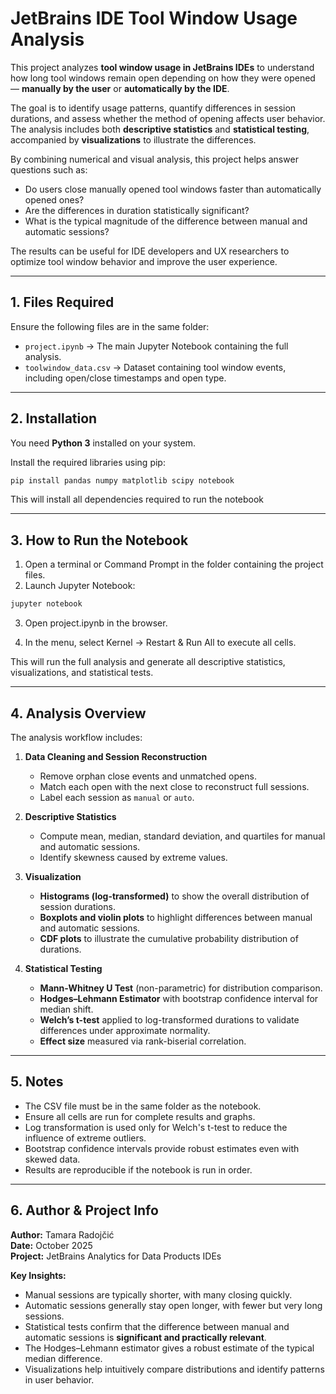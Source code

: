 # JetBrains IDE Tool Window Usage Analysis

This project analyzes **tool window usage in JetBrains IDEs** to understand how long tool windows remain open depending on how they were opened — **manually by the user** or **automatically by the IDE**.  

The goal is to identify usage patterns, quantify differences in session durations, and assess whether the method of opening affects user behavior. The analysis includes both **descriptive statistics** and **statistical testing**, accompanied by **visualizations** to illustrate the differences.

By combining numerical and visual analysis, this project helps answer questions such as:  
- Do users close manually opened tool windows faster than automatically opened ones?  
- Are the differences in duration statistically significant?  
- What is the typical magnitude of the difference between manual and automatic sessions?  

The results can be useful for IDE developers and UX researchers to optimize tool window behavior and improve the user experience.

---

## 1. Files Required

Ensure the following files are in the same folder:

- `project.ipynb` → The main Jupyter Notebook containing the full analysis.  
- `toolwindow_data.csv` → Dataset containing tool window events, including open/close timestamps and open type.

---

## 2. Installation

You need **Python 3** installed on your system.  

Install the required libraries using pip:

```bash
pip install pandas numpy matplotlib scipy notebook
```
This will install all dependencies required to run the notebook

---

## 3. How to Run the Notebook

1. Open a terminal or Command Prompt in the folder containing the project files.  
2. Launch Jupyter Notebook:

```bash
jupyter notebook
```

3. Open project.ipynb in the browser.

4. In the menu, select Kernel → Restart & Run All to execute all cells.

This will run the full analysis and generate all descriptive statistics, visualizations, and statistical tests.

---

## 4. Analysis Overview

The analysis workflow includes:

1. **Data Cleaning and Session Reconstruction**  
   - Remove orphan close events and unmatched opens.  
   - Match each open with the next close to reconstruct full sessions.  
   - Label each session as `manual` or `auto`.

2. **Descriptive Statistics**  
   - Compute mean, median, standard deviation, and quartiles for manual and automatic sessions.  
   - Identify skewness caused by extreme values.

3. **Visualization**  
   - **Histograms (log-transformed)** to show the overall distribution of session durations.  
   - **Boxplots and violin plots** to highlight differences between manual and automatic sessions.  
   - **CDF plots** to illustrate the cumulative probability distribution of durations.

4. **Statistical Testing**  
   - **Mann-Whitney U Test** (non-parametric) for distribution comparison.  
   - **Hodges–Lehmann Estimator** with bootstrap confidence interval for median shift.  
   - **Welch’s t-test** applied to log-transformed durations to validate differences under approximate normality.  
   - **Effect size** measured via rank-biserial correlation.

---

## 5. Notes

- The CSV file must be in the same folder as the notebook.  
- Ensure all cells are run for complete results and graphs.  
- Log transformation is used only for Welch's t-test to reduce the influence of extreme outliers.  
- Bootstrap confidence intervals provide robust estimates even with skewed data.  
- Results are reproducible if the notebook is run in order.

---

## 6. Author & Project Info

**Author:** Tamara Radojčić  
**Date:** October 2025  
**Project:** JetBrains Analytics for Data Products IDEs  

**Key Insights:**

- Manual sessions are typically shorter, with many closing quickly.  
- Automatic sessions generally stay open longer, with fewer but very long sessions.  
- Statistical tests confirm that the difference between manual and automatic sessions is **significant and practically relevant**.  
- The Hodges–Lehmann estimator gives a robust estimate of the typical median difference.  
- Visualizations help intuitively compare distributions and identify patterns in user behavior.
